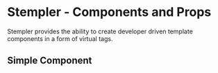 # Stempler - Components and Props
Stempler provides the ability to create developer driven template components in a form of virtual tags.

## Simple Component
